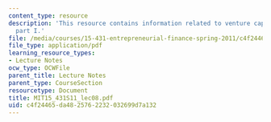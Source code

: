 ```yaml
---
content_type: resource
description: 'This resource contains information related to venture capital contracts:
  part I.'
file: /media/courses/15-431-entrepreneurial-finance-spring-2011/c4f24465da4825762232032699d7a132_MIT15_431S11_lec08.pdf
file_type: application/pdf
learning_resource_types:
- Lecture Notes
ocw_type: OCWFile
parent_title: Lecture Notes
parent_type: CourseSection
resourcetype: Document
title: MIT15_431S11_lec08.pdf
uid: c4f24465-da48-2576-2232-032699d7a132
---
```

